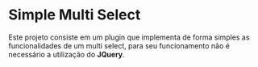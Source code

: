 # Simple Multi Select

Este projeto consiste em um plugin que implementa de forma simples as funcionalidades de um multi select, para seu funcionamento não é necessário a utilização do **JQuery**.

